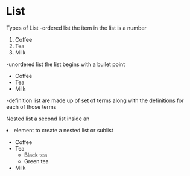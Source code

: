 # List

Types of List
-ordered list
the item in the list is a number

<ol>
  <li>Coffee</li>
  <li>Tea</li>
  <li>Milk</li>
</ol>




-unordered list
the list begins with a bullet point 

<ul>
  <li>Coffee</li>
  <li>Tea</li>
  <li>Milk</li>
</ul>




-definition list
are made up of set of terms along with the definitions for each of those terms

Nested list
a second list inside an <li> element to create a nested list or sublist

<ul>
  <li>Coffee</li>
  <li>Tea
    <ul>
      <li>Black tea</li>
      <li>Green tea</li>
    </ul>
  </li>
  <li>Milk</li>
</ul>
